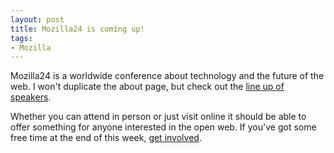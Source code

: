 ```yaml
---
layout: post
title: Mozilla24 is coming up!
tags:
- Mozilla
---
```

Mozilla24 is a worldwide conference about technology and the future of the
web.  I won't duplicate the about page, but check out the <a
href="http://www.mozilla24.com">line up of speakers</a>.

Whether you can attend in person or just visit online it should be able to
offer something for anyone interested in the open web.  If you've got some free
time at the end of this week, <a
href="http://www.mozilla24.com/en-US/get_involved/">get involved</a>.
